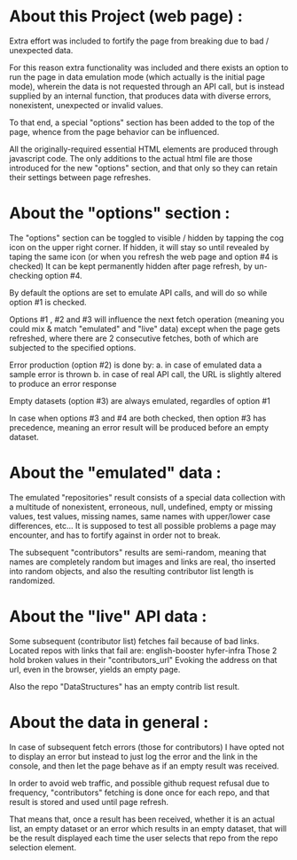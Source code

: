 

About this Project (web page) :
====================================
Extra effort was included to fortify the page from breaking due to bad / unexpected data.

For this reason extra functionality was included and there exists an option to run the page in data emulation mode (which actually is the initial page mode), wherein the data is not requested through an API call, but is instead supplied by an internal function, that produces data with diverse errors, nonexistent, unexpected or invalid values.

To that end, a special "options" section has been added to the top of the page, whence from the page behavior can be influenced.

All the originally-required essential HTML elements are produced through javascript code.
The only additions to the actual html file are those introduced for the new "options" section, and that only so they can retain their settings between page refreshes.


About the "options" section :
====================================
The "options" section can be toggled to visible / hidden by tapping the cog icon on the upper right corner.
If hidden, it will stay so until revealed by taping the same icon (or when you refresh the web page and option #4 is checked)
It can be kept permanently hidden after page refresh, by un-checking option #4.

By default the options are set to emulate API calls, and will do so while option #1 is checked.

Options #1 , #2 and #3 will influence the next fetch operation
(meaning you could mix & match "emulated" and "live" data)
except when the page gets refreshed, where there are 2 consecutive fetches, both of which are subjected to the specified options.

Error production (option #2) is done by:
    a.  in case of emulated data a sample error is thrown
    b.  in case of real API call, the URL is slightly altered to produce an error response

Empty datasets (option #3) are always emulated, regardles of option #1

In case when options #3 and #4 are both checked, then option #3 has precedence, meaning an error result will be produced before an empty dataset.


About the "emulated" data :
====================================
The emulated "repositories" result consists of a special data collection with a multitude of nonexistent, erroneous, null, undefined, empty or missing values, test values, missing names, same names with upper/lower case differences, etc...
It is supposed to test all possible problems a page may encounter, and has to fortify against in order not to break.

The subsequent "contributors" results are semi-random, meaning that names are completely random but images and links are real, tho inserted into random objects, and also the resulting contributor list length is randomized.


About the "live" API data :
====================================
Some subsequent (contributor list) fetches fail because of bad links.
Located repos with links that fail are:
    english-booster
    hyfer-infra
Those 2 hold broken values in their "contributors_url"
Evoking the address on that url, even in the browser, yields an empty page.

Also the repo "DataStructures" has an empty contrib list result.


About the data in general :
====================================
In case of subsequent fetch errors (those for contributors) I have opted not to display an error but instead to just log the error and the link in the console, and then let the page behave as if an empty result was received.

In order to avoid web traffic, and possible github request refusal due to frequency, "contributors" fetching is done once for each repo, and that result is stored and used until page refresh.

That means that, once a result has been received, whether it is an actual list, an empty dataset or an error which results in an empty dataset, that will be the result displayed each time the user selects that repo from the repo selection element.
